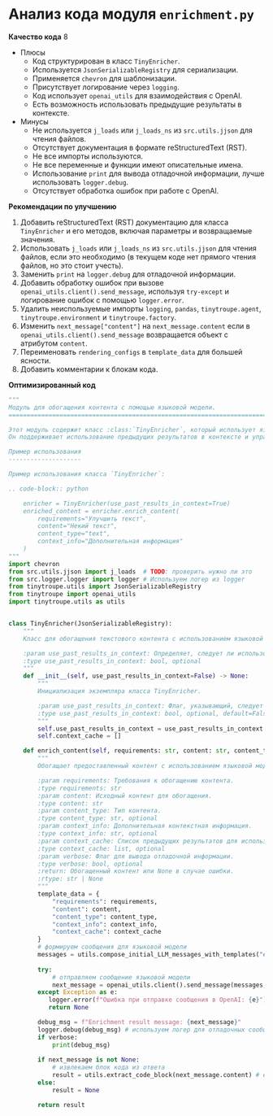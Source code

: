 # Анализ кода модуля `enrichment.py`

**Качество кода**
8
-  Плюсы
    - Код структурирован в класс `TinyEnricher`.
    - Используется `JsonSerializableRegistry` для сериализации.
    - Применяется `chevron` для шаблонизации.
    - Присутствует логирование через `logging`.
    - Код использует `openai_utils` для взаимодействия с OpenAI.
    - Есть возможность использовать предыдущие результаты в контексте.
-  Минусы
    - Не используется `j_loads` или `j_loads_ns` из `src.utils.jjson` для чтения файлов.
    - Отсутствует документация в формате reStructuredText (RST).
    - Не все импорты используются.
    - Не все переменные и функции имеют описательные имена.
    - Использование `print` для вывода отладочной информации, лучше использовать `logger.debug`.
    - Отсутствует обработка ошибок при работе с OpenAI.

**Рекомендации по улучшению**

1.  Добавить reStructuredText (RST) документацию для класса `TinyEnricher` и его методов, включая параметры и возвращаемые значения.
2.  Использовать `j_loads` или `j_loads_ns` из `src.utils.jjson` для чтения файлов, если это необходимо (в текущем коде нет прямого чтения файлов, но это стоит учесть).
3.  Заменить `print` на `logger.debug` для отладочной информации.
4.  Добавить обработку ошибок при вызове `openai_utils.client().send_message`, используя `try-except` и логирование ошибок с помощью `logger.error`.
5.  Удалить неиспользуемые импорты `logging`, `pandas`, `tinytroupe.agent`, `tinytroupe.environment` и `tinytroupe.factory`.
6.  Изменить `next_message["content"]` на `next_message.content` если в `openai_utils.client().send_message` возвращается объект с атрибутом `content`.
7.  Переименовать `rendering_configs` в `template_data` для большей ясности.
8.  Добавить комментарии к блокам кода.

**Оптимизированный код**

```python
"""
Модуль для обогащения контента с помощью языковой модели.
=========================================================================================

Этот модуль содержит класс :class:`TinyEnricher`, который использует языковые модели для обогащения текстового контента.
Он поддерживает использование предыдущих результатов в контексте и управляет кешем контекста.

Пример использования
--------------------

Пример использования класса `TinyEnricher`:

.. code-block:: python

    enricher = TinyEnricher(use_past_results_in_context=True)
    enriched_content = enricher.enrich_content(
        requirements="Улучшить текст",
        content="Некий текст",
        content_type="text",
        context_info="Дополнительная информация"
    )
"""
import chevron
from src.utils.jjson import j_loads  # TODO: проверить нужно ли это
from src.logger.logger import logger # Используем логер из logger
from tinytroupe.utils import JsonSerializableRegistry
from tinytroupe import openai_utils
import tinytroupe.utils as utils


class TinyEnricher(JsonSerializableRegistry):
    """
    Класс для обогащения текстового контента с использованием языковой модели.

    :param use_past_results_in_context: Определяет, следует ли использовать предыдущие результаты в контексте.
    :type use_past_results_in_context: bool, optional
    """
    def __init__(self, use_past_results_in_context=False) -> None:
        """
        Инициализация экземпляра класса TinyEnricher.

        :param use_past_results_in_context: Флаг, указывающий, следует ли использовать прошлые результаты в контексте.
        :type use_past_results_in_context: bool, optional, default=False
        """
        self.use_past_results_in_context = use_past_results_in_context
        self.context_cache = []

    def enrich_content(self, requirements: str, content: str, content_type: str = None, context_info: str = "", context_cache: list = None, verbose: bool = False) -> str | None:
        """
        Обогащает предоставленный контент с использованием языковой модели.

        :param requirements: Требования к обогащению контента.
        :type requirements: str
        :param content: Исходный контент для обогащения.
        :type content: str
        :param content_type: Тип контента.
        :type content_type: str, optional
        :param context_info: Дополнительная контекстная информация.
        :type context_info: str, optional
        :param context_cache: Список предыдущих результатов для использования в контексте.
        :type context_cache: list, optional
        :param verbose: Флаг для вывода отладочной информации.
        :type verbose: bool, optional
        :return: Обогащенный контент или None в случае ошибки.
        :rtype: str | None
        """
        template_data = {
            "requirements": requirements,
            "content": content,
            "content_type": content_type,
            "context_info": context_info,
            "context_cache": context_cache
        }
        # формируем сообщения для языковой модели
        messages = utils.compose_initial_LLM_messages_with_templates("enricher.system.mustache", "enricher.user.mustache", template_data)
        
        try:
            # отправляем сообщение языковой модели
            next_message = openai_utils.client().send_message(messages, temperature=0.4)
        except Exception as e:
           logger.error(f"Ошибка при отправке сообщения в OpenAI: {e}")
           return None

        debug_msg = f"Enrichment result message: {next_message}"
        logger.debug(debug_msg) # используем логер для отладочных сообщений
        if verbose:
            print(debug_msg)
            
        if next_message is not None:
            # извлекаем блок кода из ответа
            result = utils.extract_code_block(next_message.content) # если это объект с атрибутом content
        else:
            result = None

        return result
```
